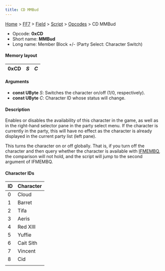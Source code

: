 ```yaml
---
title: CD MMBud
---
```


[Home](/ff7-flat-wiki/Main%20Page.md) > [FF7](/ff7-flat-wiki/FF7.md) > [Field](/ff7-flat-wiki/FF7/Field.md) > [Script](/ff7-flat-wiki/FF7/Field/Script.md) > [Opcodes](/ff7-flat-wiki/FF7/Field/Script/Opcodes.md) > CD MMBud

-   Opcode: **0xCD**
-   Short name: **MMBud**
-   Long name: Member Block +/- (Party Select: Character Switch)

#### Memory layout

| 0xCD | *S* | *C* |
|------|-----|-----|

#### Arguments

-   **const UByte** *S*: Switches the character on/off (1/0,
    respectively).
-   **const UByte** *C*: Character ID whose status will change.

#### Description

Enables or disables the availability of this character in the game, as
well as in the right-hand selector pane in the party select menu. If the
character is currently in the party, this will have no effect as the
character is already displayed in the current party list (left pane).

This turns the character on or off globally. That is, if you turn off
the character and then query whether the character is available with
[IFMEMBQ][], the comparison will not hold, and the script will jump to
the second argument of IFMEMBQ.

#### Character IDs

| ID  | Character |
|-----|-----------|
| 0   | Cloud     |
| 1   | Barret    |
| 2   | Tifa      |
| 3   | Aeris     |
| 4   | Red XIII  |
| 5   | Yuffie    |
| 6   | Cait Sith |
| 7   | Vincent   |
| 8   | Cid       |
|     |           |

  [IFMEMBQ]: /ff7-flat-wiki/FF7/Field/Script/Opcodes/CC%20IFMEMBQ.md "wikilink"
